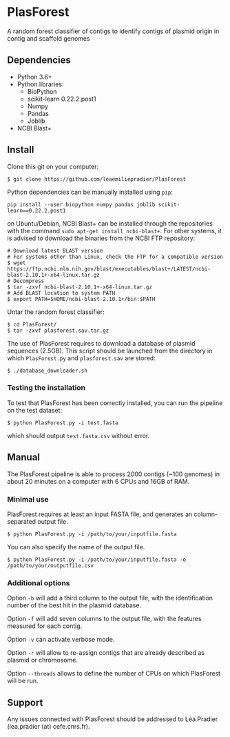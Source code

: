 # PlasForest
A random forest classifier of contigs to identify contigs of plasmid origin in contig and scaffold genomes

## Dependencies
- Python 3.6+
- Python libraries:
  - BioPython
  - scikit-learn 0.22.2.post1
  - Numpy
  - Pandas
  - Joblib
- NCBI Blast+

## Install
Clone this git on your computer:
````
$ git clone https://github.com/leaemiliepradier/PlasForest
````
Python dependencies can be manually installed using ```pip```:
````
pip install --user biopython numpy pandas joblib scikit-learn==0.22.2.post1
````
on Ubuntu/Debian, NCBI Blast+ can be installed through the repositories with the command ```sudo apt-get install ncbi-blast+```. For other systems, it is advised to download the binaries from the NCBI FTP repository:
````
# Download latest BLAST version
# For systems other than Linux, check the FTP for a compatible version
$ wget https://ftp.ncbi.nlm.nih.gov/blast/executables/blast+/LATEST/ncbi-blast-2.10.1+-x64-linux.tar.gz
# Decompress
$ tar -zxvf ncbi-blast-2.10.1+-x64-linux.tar.gz
# Add BLAST location to system PATH
$ export PATH=$HOME/ncbi-blast-2.10.1+/bin:$PATH
````

Untar the random forest classifier:
````
$ cd PlasForest/
$ tar -zxvf plasforest.sav.tar.gz
````
The use of PlasForest requires to download a database of plasmid sequences (2.5GB). This script should be launched from the directory in which ```PlasForest.py``` and ```plasforest.sav``` are stored:
````
$ ./database_downloader.sh
````
### Testing the installation
To test that PlasForest has been correctly installed, you can run the pipeline on the test dataset:
````
$ python PlasForest.py -i test.fasta
````
which should output ```test.fasta.csv``` without error.

## Manual
The PlasForest pipeline is able to process 2000 contigs (~100 genomes) in about 20 minutes on a computer with 6 CPUs and 16GB of RAM.
### Minimal use
PlasForest requires at least an input FASTA file, and generates an column-separated output file.
````
$ python PlasForest.py -i /path/to/your/inputfile.fasta
````
You can also specify the name of the output file.
````
$ python PlasForest.py -i /path/to/your/inputfile.fasta -o /path/to/your/outputfile.csv
````

### Additional options
Option ```-b``` will add a third column to the output file, with the identification number of the best hit in the plasmid database.

Option ```-f``` will add seven columns to the output file, with the features measured for each contig.

Option ```-v``` can activate verbose mode.

Option ```-r``` will allow to re-assign contigs that are already described as plasmid or chromosome.

Option ```--threads``` allows to define the number of CPUs on which PlasForest will be run.

## Support
Any issues connected with PlasForest should be addressed to Léa Pradier (lea.pradier (at) cefe.cnrs.fr).
